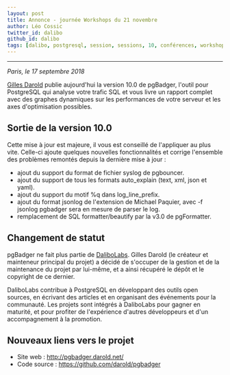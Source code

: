 ```yaml
---
layout: post
title: Annonce - journée Workshops du 21 novembre
author: Léo Cossic
twitter_id: dalibo
github_id: dalibo
tags: [dalibo, postgresql, session, sessions, 10, conférences, workshops, talk, floss, foss, 2018]
---
```


---

*Paris, le 17 septembre 2018*

[Gilles Darold](http://www.darold.net/) publie aujourd'hui la version 10.0 de pgBadger, l'outil pour PostgreSQL qui analyse votre trafic SQL et vous livre un rapport complet avec des graphes dynamiques sur les performances de votre serveur et les axes d'optimisation possibles.

<!--MORE-->

## Sortie de la version 10.0
Cette mise à jour est majeure, il vous est conseillé de l'appliquer au plus vite. Celle-ci ajoute quelques nouvelles fonctionnalités et corrige l'ensemble des problèmes remontés depuis la dernière mise à jour :

  * ajout du support du format de fichier syslog de pgbouncer.
  * ajout du support de tous les formats auto_explain (text, xml, json et yaml).
  * ajout du support du motif %q dans log_line_prefix.
  * ajout du format jsonlog de l'extension de Michael Paquier, avec -f jsonlog pgbadger sera en mesure de parser le log.
  * remplacement de SQL formatter/beautify par la v3.0 de pgFormatter.

## Changement de statut
pgBadger ne fait plus partie de [DaliboLabs](https://github.com/dalibo). Gilles Darold (le créateur et mainteneur principal du projet) a décidé de s'occuper de la gestion et de la maintenance du projet par lui-même, et a ainsi récupéré le dépôt et le copyright de ce dernier.

DaliboLabs contribue à PostgreSQL en développant des outils open sources, en écrivant des articles et en organisant des événements pour la communauté. Les projets sont intégrés à DaliboLabs pour gagner en maturité, et pour profiter de l'expérience d'autres développeurs et d'un accompagnement à la promotion.

## Nouveaux liens vers le projet

 * Site web : http://pgbadger.darold.net/
 * Code source : https://github.com/darold/pgbadger
